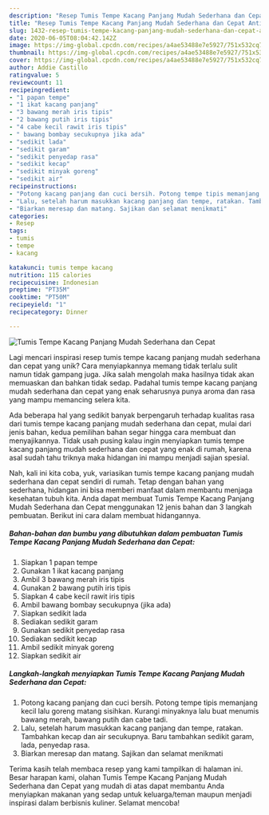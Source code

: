 ```yaml
---
description: "Resep Tumis Tempe Kacang Panjang Mudah Sederhana dan Cepat Anti Gagal"
title: "Resep Tumis Tempe Kacang Panjang Mudah Sederhana dan Cepat Anti Gagal"
slug: 1432-resep-tumis-tempe-kacang-panjang-mudah-sederhana-dan-cepat-anti-gagal
date: 2020-06-05T08:04:42.142Z
image: https://img-global.cpcdn.com/recipes/a4ae53488e7e5927/751x532cq70/tumis-tempe-kacang-panjang-mudah-sederhana-dan-cepat-foto-resep-utama.jpg
thumbnail: https://img-global.cpcdn.com/recipes/a4ae53488e7e5927/751x532cq70/tumis-tempe-kacang-panjang-mudah-sederhana-dan-cepat-foto-resep-utama.jpg
cover: https://img-global.cpcdn.com/recipes/a4ae53488e7e5927/751x532cq70/tumis-tempe-kacang-panjang-mudah-sederhana-dan-cepat-foto-resep-utama.jpg
author: Addie Castillo
ratingvalue: 5
reviewcount: 11
recipeingredient:
- "1 papan tempe"
- "1 ikat kacang panjang"
- "3 bawang merah iris tipis"
- "2 bawang putih iris tipis"
- "4 cabe kecil rawit iris tipis"
- " bawang bombay secukupnya jika ada"
- "sedikit lada"
- "sedikit garam"
- "sedikit penyedap rasa"
- "sedikit kecap"
- "sedikit minyak goreng"
- "sedikit air"
recipeinstructions:
- "Potong kacang panjang dan cuci bersih. Potong tempe tipis memanjang kecil lalu goreng matang sisihkan. Kurangi minyaknya lalu buat menumis bawang merah, bawang putih dan cabe tadi."
- "Lalu, setelah harum masukkan kacang panjang dan tempe, ratakan. Tambahkan kecap dan air secukupnya. Baru tambahkan sedikit garam, lada, penyedap rasa."
- "Biarkan meresap dan matang. Sajikan dan selamat menikmati"
categories:
- Resep
tags:
- tumis
- tempe
- kacang

katakunci: tumis tempe kacang 
nutrition: 115 calories
recipecuisine: Indonesian
preptime: "PT35M"
cooktime: "PT50M"
recipeyield: "1"
recipecategory: Dinner

---
```



![Tumis Tempe Kacang Panjang Mudah Sederhana dan Cepat](https://img-global.cpcdn.com/recipes/a4ae53488e7e5927/751x532cq70/tumis-tempe-kacang-panjang-mudah-sederhana-dan-cepat-foto-resep-utama.jpg)

Lagi mencari inspirasi resep tumis tempe kacang panjang mudah sederhana dan cepat yang unik? Cara menyiapkannya memang tidak terlalu sulit namun tidak gampang juga. Jika salah mengolah maka hasilnya tidak akan memuaskan dan bahkan tidak sedap. Padahal tumis tempe kacang panjang mudah sederhana dan cepat yang enak seharusnya punya aroma dan rasa yang mampu memancing selera kita.



Ada beberapa hal yang sedikit banyak berpengaruh terhadap kualitas rasa dari tumis tempe kacang panjang mudah sederhana dan cepat, mulai dari jenis bahan, kedua pemilihan bahan segar hingga cara membuat dan menyajikannya. Tidak usah pusing kalau ingin menyiapkan tumis tempe kacang panjang mudah sederhana dan cepat yang enak di rumah, karena asal sudah tahu triknya maka hidangan ini mampu menjadi sajian spesial.


Nah, kali ini kita coba, yuk, variasikan tumis tempe kacang panjang mudah sederhana dan cepat sendiri di rumah. Tetap dengan bahan yang sederhana, hidangan ini bisa memberi manfaat dalam membantu menjaga kesehatan tubuh kita. Anda dapat membuat Tumis Tempe Kacang Panjang Mudah Sederhana dan Cepat menggunakan 12 jenis bahan dan 3 langkah pembuatan. Berikut ini cara dalam membuat hidangannya.

<!--inarticleads1-->

##### Bahan-bahan dan bumbu yang dibutuhkan dalam pembuatan Tumis Tempe Kacang Panjang Mudah Sederhana dan Cepat:

1. Siapkan 1 papan tempe
1. Gunakan 1 ikat kacang panjang
1. Ambil 3 bawang merah iris tipis
1. Gunakan 2 bawang putih iris tipis
1. Siapkan 4 cabe kecil rawit iris tipis
1. Ambil  bawang bombay secukupnya (jika ada)
1. Siapkan sedikit lada
1. Sediakan sedikit garam
1. Gunakan sedikit penyedap rasa
1. Sediakan sedikit kecap
1. Ambil sedikit minyak goreng
1. Siapkan sedikit air




<!--inarticleads2-->

##### Langkah-langkah menyiapkan Tumis Tempe Kacang Panjang Mudah Sederhana dan Cepat:

1. Potong kacang panjang dan cuci bersih. Potong tempe tipis memanjang kecil lalu goreng matang sisihkan. Kurangi minyaknya lalu buat menumis bawang merah, bawang putih dan cabe tadi.
1. Lalu, setelah harum masukkan kacang panjang dan tempe, ratakan. Tambahkan kecap dan air secukupnya. Baru tambahkan sedikit garam, lada, penyedap rasa.
1. Biarkan meresap dan matang. Sajikan dan selamat menikmati




Terima kasih telah membaca resep yang kami tampilkan di halaman ini. Besar harapan kami, olahan Tumis Tempe Kacang Panjang Mudah Sederhana dan Cepat yang mudah di atas dapat membantu Anda menyiapkan makanan yang sedap untuk keluarga/teman maupun menjadi inspirasi dalam berbisnis kuliner. Selamat mencoba!
